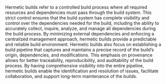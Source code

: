 Hermetic builds refer to a controlled build process where all required resources and dependencies must pass through the build system. This strict control ensures that the build system has complete visibility and control over the dependencies needed for the build, including the ability to accurately collect, inquire, analyze, and manage all dependencies during the build process. By minimizing external dependencies and enforcing a centralized management approach, hermetic builds provide a predictable and reliable build environment.
Hermetic builds also focus on establishing a build pipeline that captures and maintains a precise record of the build’s origin, dependencies, and modifications. This emphasis on provenance allows for better traceability, reproducibility, and auditability of the build process. By having comprehensive visibility into the entire pipeline, hermetic builds enable the identification and resolution of issues, facilitate collaboration, and support long-term maintenance of the builds.
